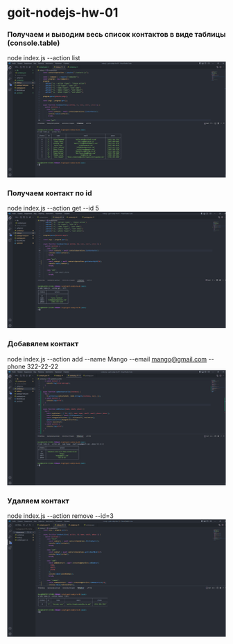 # goit-nodejs-hw-01

### Получаем и выводим весь список контактов в виде таблицы (console.table)

node index.js --action list
![image](https://github.com/Proofwolf/goit-nodejs-hw-01/blob/main/1.png)

### Получаем контакт по id

node index.js --action get --id 5
![image](https://github.com/Proofwolf/goit-nodejs-hw-01/blob/main/2.png)

### Добавялем контакт

node index.js --action add --name Mango --email mango@gmail.com --phone 322-22-22
![image](https://github.com/Proofwolf/goit-nodejs-hw-01/blob/main/3.png)

### Удаляем контакт

node index.js --action remove --id=3
![image](https://github.com/Proofwolf/goit-nodejs-hw-01/blob/main/4.png)

